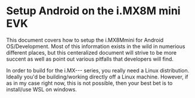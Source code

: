 Setup Android on the i.MX8M mini EVK
====================================

This document covers how to setup the i.MX8Mmini for Android OS/Development. Most of this information exists in the wild in numerious different places, 
but this centeralized document will strive to be more succent as well as point out various pitfalls that developers will find. 

In order to build for the i.MX--- series, you really need a Linux distribution. Ideally you'd be building/working directly off a Linux machine. However, if
as in my case right now, this is not possible, then your best bet is to install/use WSL on windows. 
